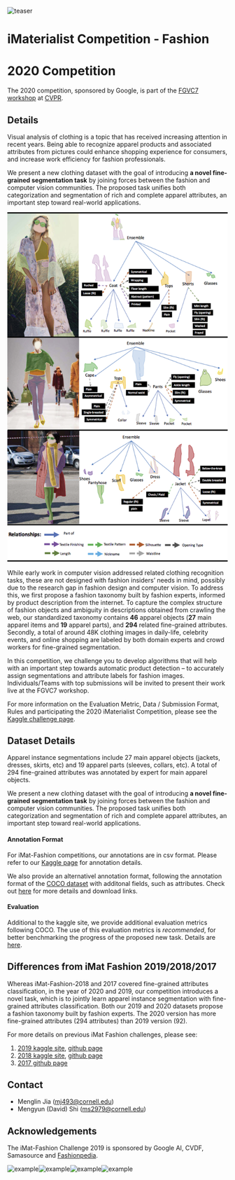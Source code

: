 ![teaser](assets/teaser.png)

# iMaterialist Competition - Fashion

# 2020 Competition
The 2020 competition, sponsored by Google, is part of the [FGVC7 workshop](https://sites.google.com/view/fgvc7) at [CVPR](http://cvpr2020.thecvf.com/). 



## Details

Visual analysis of clothing is a topic that has received increasing attention in recent years. Being able to recognize apparel products and associated attributes from pictures could enhance shopping experience for consumers, and increase work efficiency for fashion professionals.

We present a new clothing dataset with the goal of introducing **a novel fine-grained segmentation task** by joining forces between the fashion and computer vision communities. The proposed task unifies both categorization and segmentation of rich and complete apparel attributes, an important step toward real-world applications. 

![example](assets/more_examples.png)



While early work in computer vision addressed related clothing recognition tasks, these are not designed with fashion insiders’ needs in mind, possibly due to the research gap in fashion design and computer vision. To address this, we first propose a fashion taxonomy built by fashion experts, informed by product description from the internet. To capture the complex structure of fashion objects and ambiguity in descriptions obtained from crawling the web, our standardized taxonomy contains **46** apparel objects (**27** main apparel items and **19** apparel parts), and **294** related fine-grained attributes. Secondly, a total of around 48K clothing images in daily-life, celebrity events, and online shopping are labeled by both domain experts and crowd workers for fine-grained segmentation.

In this competition, we challenge you to develop algorithms that will help with an important step towards automatic product detection – to accurately assign segmentations and attribute labels for fashion images. Individuals/Teams with top submissions will be invited to present their work live at the FGVC7 workshop.

For more information on the Evaluation Metric, Data / Submission Format, Rules and participating the 2020 iMaterialist Competition, please see the [Kaggle challenge page](https://www.kaggle.com/c/imaterialist-fashion-2020-FGVC7).



## Dataset Details

Apparel instance segmentations include 27 main apparel objects  (jackets, dresses, skirts, etc) and 19 apparel parts (sleeves, collars, etc). A total of 294 fine-grained attributes was annotated by expert for main apparel objects. 

We present a new clothing dataset with the goal of introducing **a novel fine-grained segmentation task** by joining forces between the fashion and computer vision communities. The proposed task unifies both categorization and segmentation of rich and complete apparel attributes, an important step toward real-world applications.



#### Annotation Format

For iMat-Fashion competitions, our annotations are in csv format. Please refer to our [Kaggle page](https://www.kaggle.com/c/imaterialist-fashion-2020-FGVC7/overview/evaluation) for annotation details.

We also provide an alternativel annotation format, following the annotation format of the [COCO dataset](http://mscoco.org/dataset/#download) with additonal fields, such as attributes. Check out [here](https://github.com/cvdfoundation/fashionpedia) for more details and download links. 

#### Evaluation

Additional to the kaggle site, we provide additional evaluation metrics following COCO. The use of this evaluation metrics is *recommended*, for better benchmarking the progress of the proposed new task. Details are [here](https://github.com/KMnP/fashionpedia-api). 



## Differences from iMat Fashion 2019/2018/2017

Whereas iMat-Fashion-2018 and 2017 covered fine-grained attributes classification, in the year of 2020 and 2019, our competition introduces a novel task, which is to jointly learn apparel instance segmentation with fine-grained attributes classification. Both our 2019 and 2020 datasets propose a fashion taxonomy built by fashion experts. The 2020 version has more fine-grained attributes (294 attributes) than 2019 version (92).

For more details on previous iMat Fashion challenges, please see:

1. [2019 kaggle site](https://www.kaggle.com/c/imaterialist-fashion-2019-FGVC6), [github page](https://github.com/visipedia/imat_comp/tree/master/2019)
2. [2018 kaggle site](https://www.kaggle.com/c/imaterialist-challenge-fashion-2018), [github page](https://github.com/visipedia/imat_fashion_comp)
3. [2017 github page](https://github.com/visipedia/imat_comp/tree/master/2017)

## Contact

- Menglin Jia (mj493@cornell.edu)
- Mengyun (David) Shi (ms2979@cornell.edu)

## Acknowledgements

The iMat-Fashion Challenge 2019 is sponsored by Google AI, CVDF, Samasource and [Fashionpedia](https://fashionpedia.github.io/home/index.html).

![example](https://s3.amazonaws.com/ifashionist/Kaggle/googleai.jpg)![example](<https://s3.amazonaws.com/ifashionist/Kaggle/cvdf-logo.png>)![example](<https://s3.amazonaws.com/ifashionist/Kaggle/samasource-logo1.jpg>)![example](<https://s3.amazonaws.com/ifashionist/Kaggle/Fashionpedia_logo.jpg>)